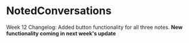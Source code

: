# NotedConversations

Week 12 Changelog:
Added button functionality for all three notes. **New functionality coming in next week's update**
